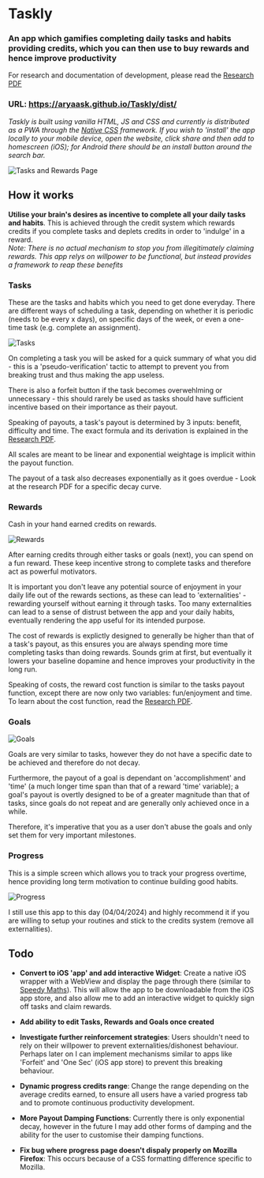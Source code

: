 # Taskly 

### An app which gamifies completing daily tasks and habits providing credits, which you can then use to buy rewards and hence improve productivity

For research and documentation of development, please read the [Research PDF](Research.pdf)

### URL: https://aryaask.github.io/Taskly/dist/
*Taskly is built using vanilla HTML, JS and CSS and currently is distributed as a PWA through the [Native CSS](https://github.com/AryaaSk/Native) framework. If you wish to 'install' the app locally to your mobile device, open the website, click share and then add to homescreen (iOS); for Android there should be an install button around the search bar.*

![Tasks and Rewards Page](Previews/ColourSchemeComparison.png)

## How it works
**Utilise your brain's desires as incentive to complete all your daily tasks and habits**. This is achieved through the credit system which rewards credits if you complete tasks and deplets credits in order to 'indulge' in a reward. \
*Note: There is no actual mechanism to stop you from illegitimately claiming rewards. This app relys on willpower to be functional, but instead provides a framework to reap these benefits*

### Tasks
These are the tasks and habits which you need to get done everyday. There are different ways of scheduling a task, depending on whether it is periodic (needs to be every x days), on specific days of the week, or even a one-time task (e.g. complete an assignment).

![Tasks](Previews/Tasks.png)

On completing a task you will be asked for a quick summary of what you did - this is a 'pseudo-verification' tactic to attempt to prevent you from breaking trust and thus making the app useless.

There is also a forfeit button if the task becomes overwehlming or unnecessary - this should rarely be used as tasks should have sufficient incentive based on their importance as their payout.

Speaking of payouts, a task's payout is determined by 3 inputs: benefit, difficulty and time. The exact formula and its derivation is explained in the [Research PDF](Research.pdf).

All scales are meant to be linear and exponential weightage is implicit within the payout function.

The payout of a task also decreases exponentially as it goes overdue - Look at the research PDF for a specific decay curve.

### Rewards
Cash in your hand earned credits on rewards.

![Rewards](Previews/Rewards.png)

After earning credits through either tasks or goals (next), you can spend on a fun reward. These keep incentive strong to complete tasks and therefore act as powerful motivators.

It is important you don't leave any potential source of enjoyment in your daily life out of the rewards sections, as these can lead to 'externalities' - rewarding yourself without earning it through tasks. Too many externalities can lead to a sense of distrust between the app and your daily habits, eventually rendering the app useful for its intended purpose.

The cost of rewards is explictly designed to generally be higher than that of a task's payout, as this ensures you are always spending more time completing tasks than doing rewards. Sounds grim at first, but eventually it lowers your baseline dopamine and hence improves your productivity in the long run.

Speaking of costs, the reward cost function is similar to the tasks payout function, except there are now only two variables: fun/enjoyment and time. To learn about the cost function, read the [Research PDF](Research.pdf).

### Goals

![Goals](Previews/Goals.png)

Goals are very similar to tasks, however they do not have a specific date to be achieved and therefore do not decay.

Furthermore, the payout of a goal is dependant on 'accomplishment' and 'time' (a much longer time span than that of a reward 'time' variable); a goal's payout is overtly designed to be of a greater magnitude than that of tasks, since goals do not repeat and are generally only achieved once in a while.

Therefore, it's imperative that you as a user don't abuse the goals and only set them for very important milestones.

### Progress
This is a simple screen which allows you to track your progress overtime, hence providing long term motivation to continue building good habits.

![Progress](Previews/Progress.png)

I still use this app to this day (04/04/2024) and highly recommend it if you are willing to setup your routines and stick to the credits system (remove all externalities).

## Todo
 - **Convert to iOS 'app' and add interactive Widget**: Create a native iOS wrapper with a WebView and display the page through there (similar to [Speedy Maths](https://github.com/AryaaSk/SpeedyMaths)). This will allow the app to be downloadable from the iOS app store, and also allow me to add an interactive widget to quickly sign off tasks and claim rewards.

 - **Add ability to edit Tasks, Rewards and Goals once created**

 - **Investigate further reinforcement strategies**: Users shouldn't need to rely on their willpower to prevent externalities/dishonest behaviour. Perhaps later on I can implement mechanisms similar to apps like 'Forfeit' and 'One Sec' (iOS app store) to prevent this breaking behaviour.

 - **Dynamic progress credits range**: Change the range depending on the average credits earned, to ensure all users have a varied progress tab and to promote continuous productivity development.

 - **More Payout Damping Functions**: Currently there is only exponential decay, however in the future I may add other forms of damping and the ability for the user to customise their damping functions.

 - **Fix bug where progress page doesn't dispaly properly on Mozilla Firefox**: This occurs because of a CSS formatting difference specific to Mozilla.